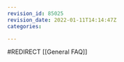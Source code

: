```yaml
---
revision_id: 85025
revision_date: 2022-01-11T14:14:47Z
categories:

---
```


#REDIRECT [[General FAQ]]